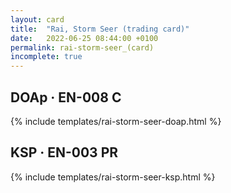 ```yaml
---
layout: card
title:  "Rai, Storm Seer (trading card)"
date:   2022-06-25 08:44:00 +0100
permalink: rai-storm-seer_(card)
incomplete: true
---
```


## DOAp &middot; EN-008 C

{% include templates/rai-storm-seer-doap.html %}


## KSP &middot; EN-003 PR

{% include templates/rai-storm-seer-ksp.html %}
